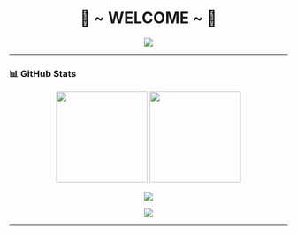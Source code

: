 <h1 align="center"> 💖 ~ WELCOME ~ 💖 </h1>

<p align="center">
  <a href="https://github.com/rycoxdesu">
    <img src="https://cardivo.vercel.app/api?name=Ryco&description=Hi,%20I'm%20Ryco,%20a%20beginner%20who%20loves%20coding!&image=https://avatars.githubusercontent.com/u/195569751?v=4&backgroundColor=%23ecf0f1&github=rycoxdesu&pattern=leaf&colorPattern=%23eaeaea" />
  </a>
</p>

---

### 📊 GitHub Stats  
<p align="center">
  <img src="https://github-readme-stats.vercel.app/api?username=rycoxdesu&theme=tokyonight&show_icons=true" height="165"/>
  <img src="https://github-readme-stats.vercel.app/api/top-langs/?username=rycoxdesu&layout=compact&theme=tokyonight" height="165"/>
</p>

<p align="center">
  <img src="https://github-readme-streak-stats.herokuapp.com/?user=rycoxdesu&theme=tokyonight&hide_border=false&border=%239611C5FF" />
</p>

<p align="center">
  <img src="https://github-profile-trophy.vercel.app/?username=rycoxdesu&theme=radical&margin-w=20&no-bg=true&no-frame=false" />
</p>

---


